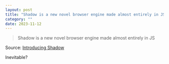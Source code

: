```yaml
---
layout: post
title: "Shadow is a new novel browser engine made almost entirely in JS"
category: ""
date: 2023-11-12
---
```


>Shadow is a new novel browser engine made almost entirely in JS

Source: [Introducing Shadow](https://goose.icu/introducing-shadow/)

Inevitable?
